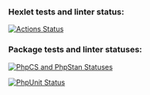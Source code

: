 ### Hexlet tests and linter status:
[![Actions Status](https://github.com/itelmenko/php-phpunit-testing-project-75/actions/workflows/hexlet-check.yml/badge.svg)](https://github.com/itelmenko/php-phpunit-testing-project-75/actions)

### Package tests and linter statuses:

[![PhpCS and PhpStan Statuses](https://github.com/itelmenko/php-phpunit-testing-project-75/actions/workflows/phpstan.yml/badge.svg)](https://github.com/itelmenko/php-phpunit-testing-project-75/actions)

[![PhpUnit Status](https://github.com/itelmenko/php-phpunit-testing-project-75/actions/workflows/phpunit.yml/badge.svg)](https://github.com/itelmenko/php-phpunit-testing-project-75/actions)